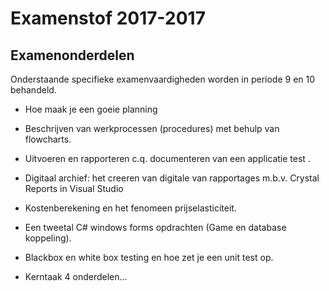 # Examenstof 2017-2017

## Examenonderdelen

Onderstaande specifieke examenvaardigheden worden in periode 9 en 10 behandeld. 

- Hoe maak je een goeie planning

- Beschrijven van werkprocessen (procedures) met behulp van flowcharts.
- Uitvoeren en rapporteren c.q. documenteren van een applicatie test  .
- Digitaal archief: het creeren van digitale van rapportages m.b.v. Crystal Reports in Visual Studio
- Kostenberekening en het fenomeen prijselasticiteit.
- Een tweetal C# windows forms opdrachten (Game en database koppeling).

- Blackbox en white box testing en hoe zet je een unit test op.

- Kerntaak 4 onderdelen...
